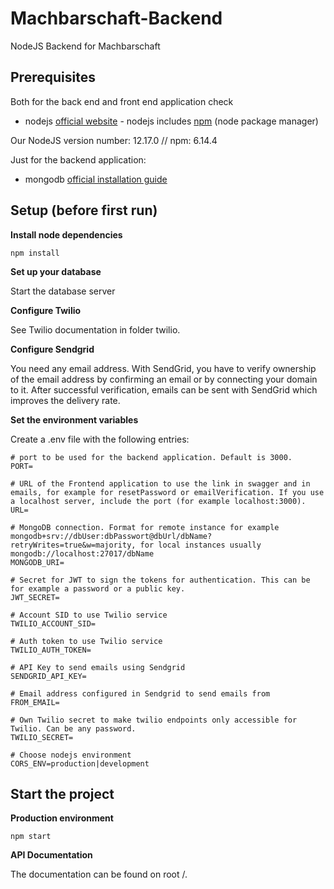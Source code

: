 # Machbarschaft-Backend
NodeJS Backend for Machbarschaft

## Prerequisites

Both for the back end and front end application check

* nodejs [official website](https://nodejs.org/en/) - nodejs includes [npm](https://www.npmjs.com/) (node package manager)

Our NodeJS version number: 12.17.0 // npm: 6.14.4

Just for the backend application:

* mongodb [official installation guide](https://docs.mongodb.org/manual/administration/install-community/)

## Setup (before first run)

**Install node dependencies**

```
npm install
```

**Set up your database**

Start the database server

**Configure Twilio**

See Twilio documentation in folder twilio. 

**Configure Sendgrid**

You need any email address. With SendGrid, you have to verify ownership of the email address by confirming an email or by connecting your domain to it. After successful verification, emails can be sent with SendGrid which improves the delivery rate.

**Set the environment variables**

Create a .env file with the following entries:

```
# port to be used for the backend application. Default is 3000.
PORT=

# URL of the Frontend application to use the link in swagger and in emails, for example for resetPassword or emailVerification. If you use a localhost server, include the port (for example localhost:3000).
URL=

# MongoDB connection. Format for remote instance for example mongodb+srv://dbUser:dbPasswort@dbUrl/dbName?retryWrites=true&w=majority, for local instances usually mongodb://localhost:27017/dbName
MONGODB_URI=

# Secret for JWT to sign the tokens for authentication. This can be for example a password or a public key.
JWT_SECRET=

# Account SID to use Twilio service
TWILIO_ACCOUNT_SID=

# Auth token to use Twilio service
TWILIO_AUTH_TOKEN=

# API Key to send emails using Sendgrid
SENDGRID_API_KEY=

# Email address configured in Sendgrid to send emails from
FROM_EMAIL=

# Own Twilio secret to make twilio endpoints only accessible for Twilio. Can be any password.
TWILIO_SECRET=

# Choose nodejs environment
CORS_ENV=production|development
```

## Start the project

**Production environment**

```
npm start
```
**API Documentation**

The documentation can be found on root /.
